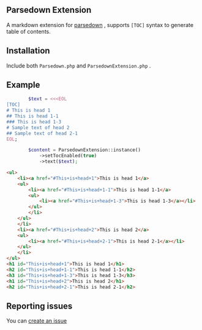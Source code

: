 ## Parsedown Extension

A markdown extension for [parsedown](https://github.com/erusev/parsedown) , supports `[TOC]` syntax to generate table of contents.

## Installation

Include both `Parsedown.php` and `ParsedownExtension.php` .

## Example

``` php
        $text = <<<EOL
[TOC]
# This is head 1
## This is head 1-1
### This is head 1-3
# Sample text of head 2
## Sample text of head 2-1
EOL;

        $content = ParsedownExtension::instance()
            ->setTocEnabled(true)
            ->text($text);
```

```html
<ul>
	<li><a href="#This+is+head+1">This is head 1</a>
	<ul>
		<li><a href="#This+is+head+1-1">This is head 1-1</a>
		<ul>
			<li><a href="#This+is+head+1-3">This is head 1-3</a></li>
		</ul>
		</li>
	</ul>
	</li>
	<li><a href="#This+is+head+2">This is head 2</a>
	<ul>
		<li><a href="#This+is+head+2-1">This is head 2-1</a></li>
	</ul>
	</li>
</ul>
<h1 id="This+is+head+1">This is head 1</h1>
<h2 id="This+is+head+1-1">This is head 1-1</h2>
<h3 id="This+is+head+1-3">This is head 1-3</h3>
<h1 id="This+is+head+2">This is head 2</h1>
<h2 id="This+is+head+2-1">This is head 2-1</h2>
```

## Reporting issues

 You can [create an issue](https://github.com/mrgeneralgoo/parsedown-extension/issues/new)